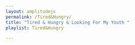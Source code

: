 ```yaml
---
layout: amplitudejs
permalink: /Tired&Hungry/
title: "Tired & Hungry & Looking For My Youth "
playlist: Tired&Hungry

---
```

